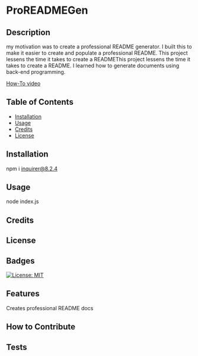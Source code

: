 # ProREADMEGen
  

  ## Description
  
  my motivation was to create a professional README generator.
  I built this to make it easier to create and populate a professional README.
  This project lessens the time it takes to create a READMEThis project lessens the time it takes to create a README.
  I learned how to generate documents using back-end programming.


[How-To video](https://github.com/NoahCalderwood/09-proREADMEGen/assets/76232069/d0b22688-5b21-49e8-b415-ad1cc7ce0c2f)

 
  ## Table of Contents 
  
  - [Installation](#installation)
  - [Usage](#usage)
  - [Credits](#credits)
  - [License](#license)
  
  ## Installation
  npm i inquirer@8.2.4
  
  ## Usage
  node index.js
  
  ## Credits
  

  
  
  ## License
  
  
  ## Badges
  [![License: MIT](https://img.shields.io/badge/License-MIT-yellow.svg)](https://opensource.org/licenses/MIT)
  
  ## Features
  Creates professional README docs
  
  ## How to Contribute
  
  
  ## Tests
  
